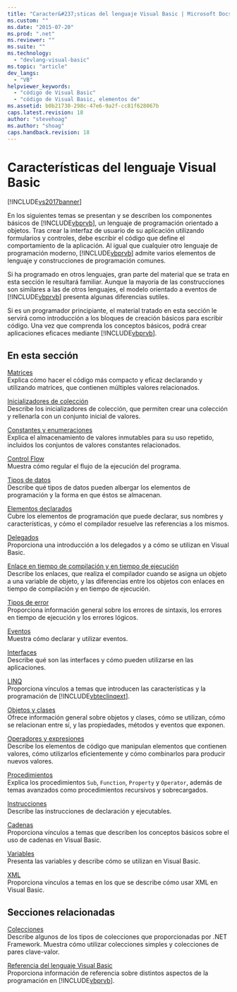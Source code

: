 ```yaml
---
title: "Caracter&#237;sticas del lenguaje Visual Basic | Microsoft Docs"
ms.custom: ""
ms.date: "2015-07-20"
ms.prod: ".net"
ms.reviewer: ""
ms.suite: ""
ms.technology: 
  - "devlang-visual-basic"
ms.topic: "article"
dev_langs: 
  - "VB"
helpviewer_keywords: 
  - "código de Visual Basic"
  - "código de Visual Basic, elementos de"
ms.assetid: b0b21730-298c-47e6-9a2f-cc81f628067b
caps.latest.revision: 18
author: "stevehoag"
ms.author: "shoag"
caps.handback.revision: 18
---
```

# Caracter&#237;sticas del lenguaje Visual Basic
[!INCLUDE[vs2017banner](../../../visual-basic/developing-apps/includes/vs2017banner.md)]

En los siguientes temas se presentan y se describen los componentes básicos de [!INCLUDE[vbprvb](../../../csharp/programming-guide/concepts/linq/includes/vbprvb-md.md)], un lenguaje de programación orientado a objetos.  Tras crear la interfaz de usuario de su aplicación utilizando formularios y controles, debe escribir el código que define el comportamiento de la aplicación.  Al igual que cualquier otro lenguaje de programación moderno, [!INCLUDE[vbprvb](../../../csharp/programming-guide/concepts/linq/includes/vbprvb-md.md)] admite varios elementos de lenguaje y construcciones de programación comunes.  
  
 Si ha programado en otros lenguajes, gran parte del material que se trata en esta sección le resultará familiar.  Aunque la mayoría de las construcciones son similares a las de otros lenguajes, el modelo orientado a eventos de [!INCLUDE[vbprvb](../../../csharp/programming-guide/concepts/linq/includes/vbprvb-md.md)] presenta algunas diferencias sutiles.  
  
 Si es un programador principiante, el material tratado en esta sección le servirá como introducción a los bloques de creación básicos para escribir código.  Una vez que comprenda los conceptos básicos, podrá crear aplicaciones eficaces mediante [!INCLUDE[vbprvb](../../../csharp/programming-guide/concepts/linq/includes/vbprvb-md.md)].  
  
## En esta sección  
 [Matrices](../../../visual-basic/programming-guide/language-features/arrays/index.md)  
 Explica cómo hacer el código más compacto y eficaz declarando y utilizando matrices, que contienen múltiples valores relacionados.  
  
 [Inicializadores de colección](../../../visual-basic/programming-guide/language-features/collection-initializers/index.md)  
 Describe los inicializadores de colección, que permiten crear una colección y rellenarla con un conjunto inicial de valores.  
  
 [Constantes y enumeraciones](../../../visual-basic/programming-guide/language-features/constants-enums/index.md)  
 Explica el almacenamiento de valores inmutables para su uso repetido, incluidos los conjuntos de valores constantes relacionados.  
  
 [Control Flow](../../../visual-basic/programming-guide/language-features/control-flow/index.md)  
 Muestra cómo regular el flujo de la ejecución del programa.  
  
 [Tipos de datos](../../../visual-basic/programming-guide/language-features/data-types/index.md)  
 Describe qué tipos de datos pueden albergar los elementos de programación y la forma en que éstos se almacenan.  
  
 [Elementos declarados](../../../visual-basic/programming-guide/language-features/declared-elements/index.md)  
 Cubre los elementos de programación que puede declarar, sus nombres y características, y cómo el compilador resuelve las referencias a los mismos.  
  
 [Delegados](../../../visual-basic/programming-guide/language-features/delegates/delegates.md)  
 Proporciona una introducción a los delegados y a cómo se utilizan en Visual Basic.  
  
 [Enlace en tiempo de compilación y en tiempo de ejecución](../../../visual-basic/programming-guide/language-features/early-late-binding/early-and-late-binding.md)  
 Describe los enlaces, que realiza el compilador cuando se asigna un objeto a una variable de objeto, y las diferencias entre los objetos con enlaces en tiempo de compilación y en tiempo de ejecución.  
  
 [Tipos de error](../../../visual-basic/programming-guide/language-features/error-types.md)  
 Proporciona información general sobre los errores de sintaxis, los errores en tiempo de ejecución y los errores lógicos.  
  
 [Eventos](../../../visual-basic/programming-guide/language-features/events/events.md)  
 Muestra cómo declarar y utilizar eventos.  
  
 [Interfaces](../../../visual-basic/programming-guide/language-features/interfaces/index.md)  
 Describe qué son las interfaces y cómo pueden utilizarse en las aplicaciones.  
  
 [LINQ](../../../visual-basic/programming-guide/language-features/linq/index.md)  
 Proporciona vínculos a temas que introducen las características y la programación de [!INCLUDE[vbteclinqext](../../../csharp/getting-started/includes/vbteclinqext-md.md)].  
  
 [Objetos y clases](../../../visual-basic/programming-guide/language-features/objects-and-classes/index.md)  
 Ofrece información general sobre objetos y clases, cómo se utilizan, cómo se relacionan entre sí, y las propiedades, métodos y eventos que exponen.  
  
 [Operadores y expresiones](../../../visual-basic/programming-guide/language-features/operators-and-expressions/index.md)  
 Describe los elementos de código que manipulan elementos que contienen valores, cómo utilizarlos eficientemente y cómo combinarlos para producir nuevos valores.  
  
 [Procedimientos](../../../visual-basic/programming-guide/language-features/procedures/index.md)  
 Explica los procedimientos `Sub`, `Function`, `Property` y `Operator`, además de temas avanzados como procedimientos recursivos y sobrecargados.  
  
 [Instrucciones](../../../visual-basic/programming-guide/language-features/statements.md)  
 Describe las instrucciones de declaración y ejecutables.  
  
 [Cadenas](../../../visual-basic/programming-guide/language-features/strings/index.md)  
 Proporciona vínculos a temas que describen los conceptos básicos sobre el uso de cadenas en Visual Basic.  
  
 [Variables](../../../visual-basic/programming-guide/language-features/variables/index.md)  
 Presenta las variables y describe cómo se utilizan en Visual Basic.  
  
 [XML](../../../visual-basic/programming-guide/language-features/xml/index.md)  
 Proporciona vínculos a temas en los que se describe cómo usar XML en Visual Basic.  
  
## Secciones relacionadas  
 [Colecciones](../Topic/Collections%20\(C%23%20and%20Visual%20Basic\).md)  
 Describe algunos de los tipos de colecciones que proporcionadas por .NET Framework.  Muestra cómo utilizar colecciones simples y colecciones de pares clave\-valor.  
  
 [Referencia del lenguaje Visual Basic](../../../visual-basic/language-reference/index.md)  
 Proporciona información de referencia sobre distintos aspectos de la programación en [!INCLUDE[vbprvb](../../../csharp/programming-guide/concepts/linq/includes/vbprvb-md.md)].